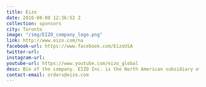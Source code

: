 ```yaml
---
title: Eizo
date: 2016-08-08 12:36:52 Z
collection: sponsors
city: Toronto
image: "/img/EIZO_company_logo.png"
link: http://www.eizo.com/na
facebook-url: https://www.facebook.com/EizoUSA
twitter-url:
instagram-url:
youtube-url: https://www.youtube.com/eizo_global
desc: Bio of the company. EIZO Inc. is the North American subsidiary of EIZO Corporation, a leading high quality manufacturer of LCD monitors for the most demanding environments. Their ColorEdge brand has become synonymous with color accuracy and stability over time and has become the most sought after display for all professional graphics applications. Their latest offerings have set them apart with advanced features like built-in calibration sensors or self-correction sensors, the widest color gamut available, and bundled easy to use hardware color adjustment software.   
contact-email: orders@eizo.com
---
```

